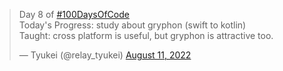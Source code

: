 <blockquote class="twitter-tweet"><p lang="en" dir="ltr">Day 8 of <a href="https://twitter.com/hashtag/100DaysOfCode?src=hash&amp;ref_src=twsrc%5Etfw">#100DaysOfCode</a> <br>Today&#39;s Progress: study about gryphon (swift to kotlin)<br>Taught: cross platform is useful, but gryphon is attractive too.</p>&mdash; Tyukei (@relay_tyukei) <a href="https://twitter.com/relay_tyukei/status/1557742180986687489?ref_src=twsrc%5Etfw">August 11, 2022</a></blockquote> <script async src="https://platform.twitter.com/widgets.js" charset="utf-8"></script>
